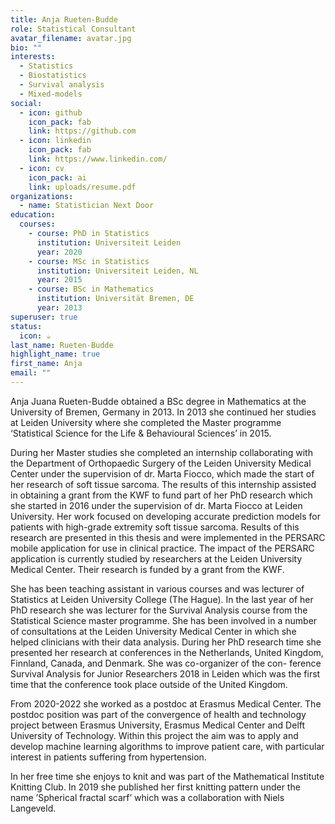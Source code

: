 ```yaml
---
title: Anja Rueten-Budde
role: Statistical Consultant
avatar_filename: avatar.jpg
bio: ""
interests:
  - Statistics
  - Biostatistics
  - Survival analysis
  - Mixed-models
social:
  - icon: github
    icon_pack: fab
    link: https://github.com
  - icon: linkedin
    icon_pack: fab
    link: https://www.linkedin.com/
  - icon: cv
    icon_pack: ai
    link: uploads/resume.pdf
organizations:
  - name: Statistician Next Door
education:
  courses:
    - course: PhD in Statistics
      institution: Universiteit Leiden
      year: 2020
    - course: MSc in Statistics
      institution: Universiteit Leiden, NL
      year: 2015
    - course: BSc in Mathematics
      institution: Universität Bremen, DE
      year: 2013
superuser: true
status:
  icon: ☕️
last_name: Rueten-Budde
highlight_name: true
first_name: Anja
email: ""
---
```

Anja Juana Rueten-Budde obtained a BSc degree in Mathematics at the University of Bremen, Germany in 2013. In 2013 she continued her studies at Leiden University where she completed the Master programme ‘Statistical Science for the Life & Behavioural Sciences’ in 2015.

During her Master studies she completed an internship collaborating with the Department of Orthopaedic Surgery of the Leiden University Medical Center under the supervision of dr. Marta Fiocco, which made the start of her research of soft tissue sarcoma. The results of this internship assisted in obtaining a grant from the KWF to fund part of her PhD research which she started in 2016 under the supervision of dr. Marta Fiocco at Leiden University. Her work focused on developing accurate prediction models for patients with high-grade extremity soft tissue sarcoma. Results of this research are presented in this thesis and were implemented in the PERSARC mobile application for use in clinical practice. The impact of the PERSARC application is currently studied by researchers at the Leiden University Medical Center. Their research is funded by a grant from the KWF.

She has been teaching assistant in various courses and was lecturer of Statistics at Leiden University College (The Hague). In the last year of her PhD research she was lecturer for the Survival Analysis course from the Statistical Science master programme. She has been involved in a number of consultations at the Leiden University Medical Center in which she helped clinicians with their data analysis. During her PhD research time she presented her research at conferences in the Netherlands, United Kingdom, Finnland, Canada, and Denmark. She was co-organizer of the con- ference Survival Analysis for Junior Researchers 2018 in Leiden which was the first time that the conference took place outside of the United Kingdom.

From 2020-2022 she worked as a postdoc at Erasmus Medical Center. The postdoc position was part of the convergence of health and technology project between Erasmus University, Erasmus Medical Center and Delft University of Technology. Within this project the aim was to apply and develop machine learning algorithms to improve patient care, with particular interest in patients suffering from hypertension. 

In her free time she enjoys to knit and was part of the Mathematical Institute Knitting Club. In 2019 she published her first knitting pattern under the name ’Spherical fractal scarf’ which was a collaboration with Niels Langeveld.